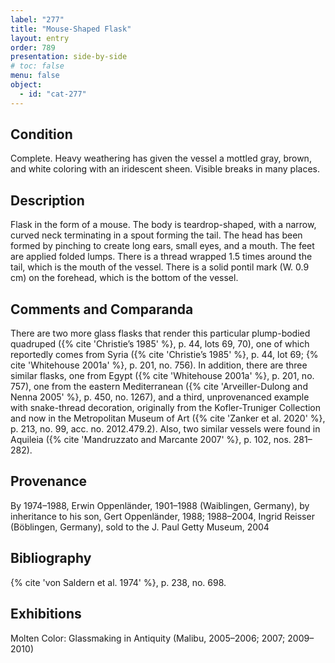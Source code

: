 ```yaml
---
label: "277"
title: "Mouse-Shaped Flask"
layout: entry
order: 789
presentation: side-by-side
# toc: false
menu: false
object:
  - id: "cat-277"
---
```


## Condition

Complete. Heavy weathering has given the vessel a mottled gray, brown, and white coloring with an iridescent sheen. Visible breaks in many places.

## Description

Flask in the form of a mouse. The body is teardrop-shaped, with a narrow, curved neck terminating in a spout forming the tail. The head has been formed by pinching to create long ears, small eyes, and a mouth. The feet are applied folded lumps. There is a thread wrapped 1.5 times around the tail, which is the mouth of the vessel. There is a solid pontil mark (W. 0.9 cm) on the forehead, which is the bottom of the vessel.

## Comments and Comparanda

There are two more glass flasks that render this particular plump-bodied quadruped ({% cite 'Christie’s 1985' %}, p. 44, lots 69, 70), one of which reportedly comes from Syria ({% cite 'Christie’s 1985' %}, p. 44, lot 69; {% cite 'Whitehouse 2001a' %}, p. 201, no. 756). In addition, there are three similar flasks, one from Egypt ({% cite 'Whitehouse 2001a' %}, p. 201, no. 757), one from the eastern Mediterranean ({% cite 'Arveiller-Dulong and Nenna 2005' %}, p. 450, no. 1267), and a third, unprovenanced example with snake-thread decoration, originally from the Kofler-Truniger Collection and now in the Metropolitan Museum of Art ({% cite 'Zanker et al. 2020' %}, p. 213, no. 99, acc. no. 2012.479.2). Also, two similar vessels were found in Aquileia ({% cite 'Mandruzzato and Marcante 2007' %}, p. 102, nos. 281–282).

## Provenance

By 1974–1988, Erwin Oppenländer, 1901–1988 (Waiblingen, Germany), by inheritance to his son, Gert Oppenländer, 1988; 1988–2004, Ingrid Reisser (Böblingen, Germany), sold to the J. Paul Getty Museum, 2004

## Bibliography

{% cite 'von Saldern et al. 1974' %}, p. 238, no. 698.

## Exhibitions

Molten Color: Glassmaking in Antiquity (Malibu, 2005–2006; 2007; 2009–2010)
